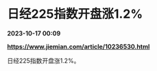 # 日经225指数开盘涨1.2%

**2023-10-17 00:09**

**https://www.jiemian.com/article/10236530.html**

日经225指数开盘涨1.2%。